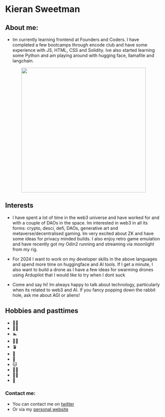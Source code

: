 # Kieran Sweetman

## About me:
* Im currently learning frontend at Founders and Coders.  I have completed a few bootcamps through encode club and have some experience with JS, HTML, CSS and Solidity.  Ive also started learning some Python and am playing around with hugging face, llamafile and langchain.

<div id="header" align="center">
  <img src="https://media.giphy.com/media/3o7TKnvDNYADdLYZIQ/giphy.gif" width="400"/>
</div>

## Interests
* I have spent a lot of time in the web3 universe and have worked for and with a couple of DAOs in the space.  Im interested in web3 in all its forms: crypto, desci, defi, DAOs, generative art and metaverse/decentralised gaming.  Im very excited about ZK and have some ideas for privacy minded builds.  I also enjoy retro game emulation and have recently got my Odin2 running and streaming via moonlight from my rig.
  
* For 2024 I want to work on my developer skills in the above languages and spend more time on huggingface and AI tools.  If I get a minute, I also want to build a drone as I have a few ideas for swarming drones using Ardupilot that I would like to try when I dont suck

* Come and say hi! Im always happy to talk about technology, particularly when its related to web3 and AI.  If you fancy popping down the rabbit hole, ask me about AGI or aliens!

## Hobbies and pasttimes
-  :running_man:
-  :weight_lifting_man:   
-  :swimmer:   
-  :lotus_position_man:
-  :potted_plant:
-  :milky_way:
-  :dog:
-  :cat:
-  :man_health_worker:
-  :cook:
-  :boxing_glove:
 
 ### Contact me:
 - You can contact me on [twitter](https://www.twitter.com/thepowerof23)
 - Or via my [personal website](http://giantflyingegg.com)

   

